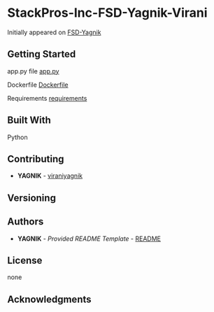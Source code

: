 # StackPros-Inc-FSD-Yagnik-Virani
  

Initially appeared on
[FSD-Yagnik](https://github.com/viraniyagnik/StackPros-Inc-FSD-Yagnik-Virani)



## Getting Started

app.py file
[app.py](https://github.com/viraniyagnik/StackPros-Inc-FSD-Yagnik-Virani/blob/main/app.py)


Dockerfile
[Dockerfile](https://github.com/viraniyagnik/StackPros-Inc-FSD-Yagnik-Virani/blob/main/Dockerfile)

Requirements
[requirements](https://github.com/viraniyagnik/StackPros-Inc-FSD-Yagnik-Virani/blob/main/requirements.txt)


## Built With
Python


## Contributing
 - **YAGNIK** -
    [viraniyagnik](https://github.com/viraniyagnik)


## Versioning



## Authors

  - **YAGNIK** - *Provided README Template* -
    [README](https://github.com/viraniyagnik/StackPros-Inc-FSD-Yagnik-Virani/blob/main/README.md)



## License

none

## Acknowledgments

